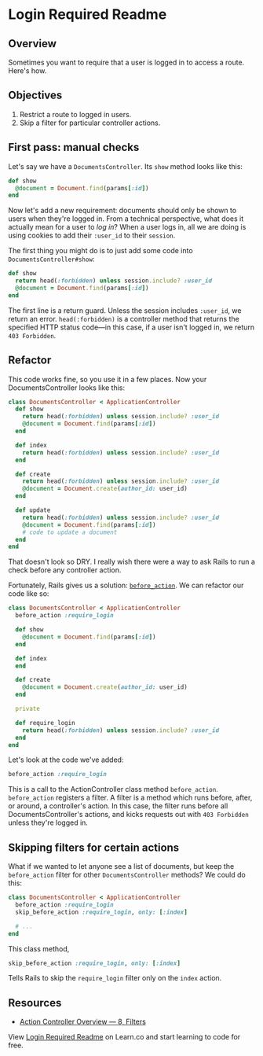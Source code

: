 # Login Required Readme

## Overview

Sometimes you want to require that a user is logged in to access a route. Here's how.

## Objectives

1.  Restrict a route to logged in users.
2.  Skip a filter for particular controller actions.

## First pass: manual checks

Let's say we have a `DocumentsController`. Its `show` method looks like this:

```ruby
def show
  @document = Document.find(params[:id])
end
```

Now let's add a new requirement: documents should only be shown to users when
they're logged in. From a technical perspective, what does it actually mean for
a user to _log in_? When a user logs in, all we are doing is using cookies to add
their `:user_id` to their `session`.

The first thing you might do is to just add some code into `DocumentsController#show`:

```ruby
def show
  return head(:forbidden) unless session.include? :user_id
  @document = Document.find(params[:id])
end
```

The first line is a return guard. Unless the session includes `:user_id`, we
return an error. `head(:forbidden)` is a controller method that returns the
specified HTTP status code—in this case, if a user isn't logged in, we return
`403 Forbidden`.

## Refactor

This code works fine, so you use it in a few places. Now your
DocumentsController looks like this:

```ruby
class DocumentsController < ApplicationController
  def show
    return head(:forbidden) unless session.include? :user_id
    @document = Document.find(params[:id])
  end

  def index
    return head(:forbidden) unless session.include? :user_id
  end

  def create
    return head(:forbidden) unless session.include? :user_id
    @document = Document.create(author_id: user_id)
  end

  def update
    return head(:forbidden) unless session.include? :user_id
    @document = Document.find(params[:id])
    # code to update a document
  end
end
```

That doesn't look so DRY. I really wish there were a way to ask Rails to run a
check before any controller action.

Fortunately, Rails gives us a solution: [`before_action`][filters]. We can
refactor our code like so:

```ruby
class DocumentsController < ApplicationController
  before_action :require_login

  def show
    @document = Document.find(params[:id])
  end

  def index
  end

  def create
    @document = Document.create(author_id: user_id)
  end

  private

  def require_login
    return head(:forbidden) unless session.include? :user_id
  end
end
```

Let's look at the code we've added:

```ruby
before_action :require_login
```

This is a call to the ActionController class method `before_action`.
`before_action` registers a filter. A filter is a method which runs before,
after, or around, a controller's action. In this case, the filter runs before
all DocumentsController's actions, and kicks requests out with `403 Forbidden`
unless they're logged in.

## Skipping filters for certain actions

What if we wanted to let anyone see a list of documents, but keep the
`before_action` filter for other `DocumentsController` methods? We could do
this:

```ruby
class DocumentsController < ApplicationController
  before_action :require_login
  skip_before_action :require_login, only: [:index]

  # ...
end
```

This class method,

```ruby
skip_before_action :require_login, only: [:index]
```

Tells Rails to skip the `require_login` filter only on the `index` action.

## Resources

- [Action Controller Overview — 8, Filters][filters]

[filters]: http://guides.rubyonrails.org/action_controller_overview.html#filters

<p data-visibility='hidden'>View <a href='https://learn.co/lessons/login_required_readme' title='Login Required Readme'>Login Required Readme</a> on Learn.co and start learning to code for free.</p>
